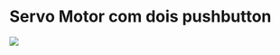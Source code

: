 # Servo Motor com dois pushbutton

![](./ervomotor-tarefa_bonus-v3a.jpg)
  

<!--
By Alisson Cavalcante e Silva
16/09/2018
-->
